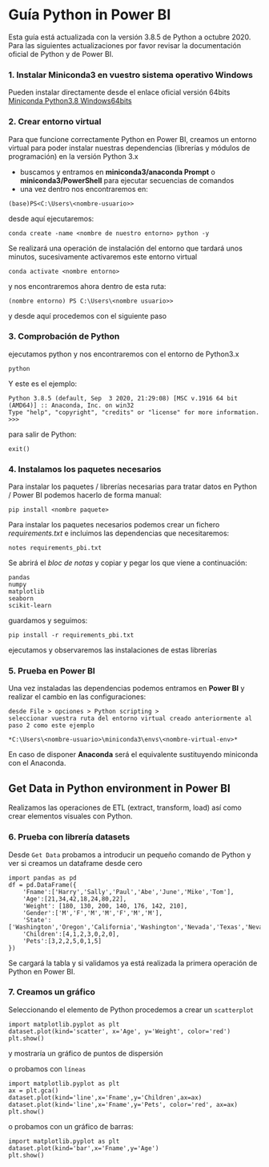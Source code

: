 # Guía Python in Power BI
Esta guía está actualizada con la versión 3.8.5 de Python a octubre 2020. Para las siguientes actualizaciones por favor revisar la documentación oficial de Python y de Power BI.

### 1. Instalar Miniconda3 en vuestro sistema operativo Windows
Pueden instalar directamente desde el enlace oficial versión 64bits 
[Miniconda Python3.8 Windows64bits](https://docs.conda.io/en/latest/miniconda.html)


### 2. Crear entorno virtual
Para que funcione correctamente Python en Power BI, creamos un entorno virtual para poder instalar nuestras dependencias (librerías y módulos de programación) en la versión Python 3.x

- buscamos y entramos en **miniconda3/anaconda Prompt** o **miniconda3/PowerShell** para ejecutar secuencias de comandos
- una vez dentro nos encontraremos en: 

`(base)PS<C:\Users\<nombre-usuario>>`

desde aquí ejecutaremos:

```{shell}
conda create -name <nombre de nuestro entorno> python -y
``` 

Se realizará una operación de instalación del entorno que tardará unos minutos, sucesivamente activaremos este entorno virtual

```{shell}
conda activate <nombre entorno>
```

y nos encontraremos ahora dentro de esta ruta:

`(nombre entorno) PS C:\Users\<nombre usuario>>`

y desde aquí procedemos con el siguiente paso

### 3. Comprobación de Python
ejecutamos python y nos encontraremos con el entorno de Python3.x

```{shell}
python
```
Y este es el ejemplo:

```
Python 3.8.5 (default, Sep  3 2020, 21:29:08) [MSC v.1916 64 bit (AMD64)] :: Anaconda, Inc. on win32
Type "help", "copyright", "credits" or "license" for more information.
>>>
```

para salir de Python:

```{python}
exit()
```

### 4. Instalamos los paquetes necesarios
Para instalar los paquetes / librerías necesarias para tratar datos en Python / Power BI podemos hacerlo de forma manual:

```{shell}
pip install <nombre paquete>
```

Para instalar los paquetes necesarios podemos crear un fichero *requirements.txt* e incluimos las dependencias que necesitaremos:

```{shell}
notes requirements_pbi.txt
```

Se abrirá el *bloc de notas* y copiar y pegar los que viene a continuación:

```{text}
pandas
numpy
matplotlib
seaborn
scikit-learn
```

guardamos y seguimos:

```{shell}
pip install -r requirements_pbi.txt
```

ejecutamos y observaremos las instalaciones de estas librerías

### 5. Prueba en Power BI

Una vez instaladas las dependencias podemos entramos en **Power BI** y realizar el cambio en las configuraciones:

```
desde File > opciones > Python scripting > 
seleccionar vuestra ruta del entorno virtual creado anteriormente al paso 2 como este ejemplo

*C:\Users\<nombre-usuario>\miniconda3\envs\<nombre-virtual-env>*
```

En caso de disponer **Anaconda** será el equivalente sustituyendo miniconda con el Anaconda.

## Get Data in Python environment in Power BI
Realizamos las operaciones de ETL (extract, transform, load) así como crear elementos visuales con Python.

### 6. Prueba con librería **datasets**

Desde `Get Data` probamos a introducir un pequeño comando de Python y ver si creamos un dataframe desde cero

```{python}
import pandas as pd 
df = pd.DataFrame({ 
    'Fname':['Harry','Sally','Paul','Abe','June','Mike','Tom'], 
    'Age':[21,34,42,18,24,80,22], 
    'Weight': [180, 130, 200, 140, 176, 142, 210], 
    'Gender':['M','F','M','M','F','M','M'], 
    'State':['Washington','Oregon','California','Washington','Nevada','Texas','Nevada'],
    'Children':[4,1,2,3,0,2,0],
    'Pets':[3,2,2,5,0,1,5] 
})
```

Se cargará la tabla y si validamos ya está realizada la primera operación de Python en Power BI.

### 7. Creamos un gráfico
Seleccionando el elemento de Python procedemos a crear un `scatterplot`

```{python}
import matplotlib.pyplot as plt 
dataset.plot(kind='scatter', x='Age', y='Weight', color='red')
plt.show()
```
y mostraría un gráfico de puntos de dispersión

o probamos con `líneas`

```{python}
import matplotlib.pyplot as plt 
ax = plt.gca() 
dataset.plot(kind='line',x='Fname',y='Children',ax=ax) 
dataset.plot(kind='line',x='Fname',y='Pets', color='red', ax=ax) 
plt.show()
```

o probamos con un gráfico de barras:

```{python}
import matplotlib.pyplot as plt 
dataset.plot(kind='bar',x='Fname',y='Age') 
plt.show()
```

